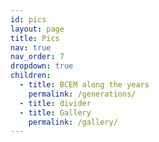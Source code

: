 ```yaml
---
id: pics
layout: page
title: Pics
nav: true
nav_order: 7
dropdown: true
children:
  - title: BCEM along the years
    permalink: /generations/
  - title: divider
  - title: Gallery
    permalink: /gallery/
---
```

